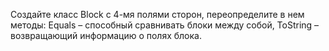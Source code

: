Создайте класс Block с 4-мя полями сторон, переопределите в нем методы:
Equals – способный сравнивать блоки между собой,
ToString – возвращающий информацию о полях блока.